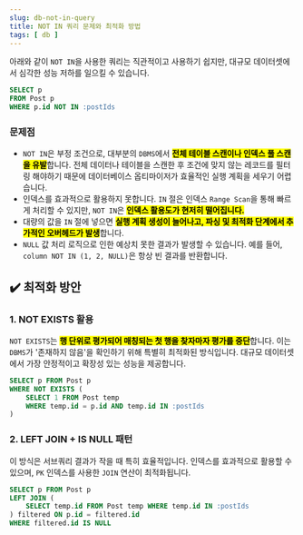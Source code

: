 ```yaml
---
slug: db-not-in-query
title: NOT IN 쿼리 문제와 최적화 방법
tags: [ db ]
---
```


아래와 같이 `NOT IN`을 사용한 쿼리는 직관적이고 사용하기 쉽지만, 대규모 데이터셋에서 심각한 성능 저하를 일으킬 수 있습니다.
```sql
SELECT p
FROM Post p
WHERE p.id NOT IN :postIds
```
### 문제점
* `NOT IN`은 부정 조건으로, 대부분의 `DBMS`에서 <mark>**전체 테이블 스캔이나 인덱스 풀 스캔을 유발**</mark>합니다. 전체 데이터나 테이블을 스캔한 후 조건에 맞지 않는 레코드를 필터링 해야하기 때문에 데이터베이스 옵티마이저가 효율적인 실행 계획을 세우기 어렵습니다.
* 인덱스를 효과적으로 활용하지 못합니다. `IN` 절은 인덱스 `Range Scan`을 통해 빠르게 처리할 수 있지만, `NOT IN`은 <mark>**인덱스 활용도가 현저히 떨어집니다.**</mark>
* 대량의 값을 `IN` 절에 넣으면 <mark>**실행 계획 생성이 늘어나고, 파싱 및 최적화 단계에서 추가적인 오버헤드가 발생**</mark>합니다.
* `NULL` 값 처리 로직으로 인한 예상치 못한 결과가 발생할 수 있습니다. 예를 들어, `column NOT IN (1, 2, NULL)`은 항상 빈 결과를 반환합니다.

## ✔️ 최적화 방안
### 1. NOT EXISTS 활용
`NOT EXISTS`는 <mark>**행 단위로 평가되어 매칭되는 첫 행을 찾자마자 평가를 중단**</mark>합니다. 이는 `DBMS`가 '존재하지 않음'을 확인하기 위해 특별히 최적화된 방식입니다. 대규모 데이터셋에서 가장 안정적이고 확장성 있는 성능을 제공합니다.
```sql
SELECT p FROM Post p
WHERE NOT EXISTS (
    SELECT 1 FROM Post temp
    WHERE temp.id = p.id AND temp.id IN :postIds
)
```

### 2. LEFT JOIN + IS NULL 패턴
이 방식은 서브쿼리 결과가 작을 때 특히 효율적입니다. 인덱스를 효과적으로 활용할 수 있으며, `PK` 인덱스를 사용한 `JOIN` 연산이 최적화됩니다.
```sql
SELECT p FROM Post p 
LEFT JOIN (
    SELECT temp.id FROM Post temp WHERE temp.id IN :postIds
) filtered ON p.id = filtered.id
WHERE filtered.id IS NULL
```